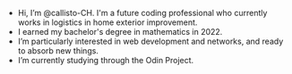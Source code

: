 - Hi, I’m @callisto-CH. I'm a future coding professional who currently works in logistics in home exterior improvement.
- I earned my bachelor's degree in mathematics in 2022.
- I’m particularly interested in web development and networks, and ready to absorb new things.
- I’m currently studying through the Odin Project.

<!---
callisto-CH/callisto-CH is a ✨ special ✨ repository because its `README.md` (this file) appears on your GitHub profile.
You can click the Preview link to take a look at your changes.
--->
